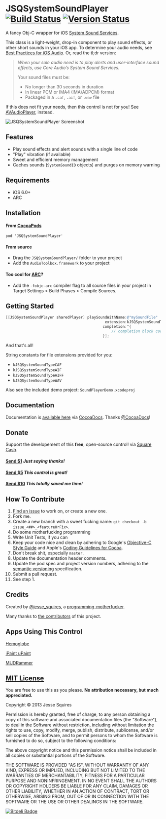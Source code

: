 # JSQSystemSoundPlayer [![Build Status](https://secure.travis-ci.org/jessesquires/JSQSystemSoundPlayer.png)](http://travis-ci.org/jessesquires/JSQSystemSoundPlayer) [![Version Status](https://cocoapod-badges.herokuapp.com/v/JSQSystemSoundPlayer/badge.png)][docsLink]

A fancy Obj-C wrapper for iOS [System Sound Services](https://developer.apple.com/library/ios/documentation/AudioToolbox/Reference/SystemSoundServicesReference/Reference/reference.html).

This class is a light-weight, drop-in component to play sound effects, or other short sounds in your iOS app. 
To determine your audio needs, see [Best Practices for iOS Audio](https://developer.apple.com/library/ios/DOCUMENTATION/AudioVideo/Conceptual/MultimediaPG/UsingAudio/UsingAudio.html#//apple_ref/doc/uid/TP40009767-CH2-SW10).
Or, read the tl;dr version:

>*When your sole audio need is to play alerts and user-interface sound effects, use Core Audio’s System Sound Services.*
>
>Your sound files must be:
>
>* No longer than 30 seconds in duration
>* In linear PCM or IMA4 (IMA/ADPCM) format
>* Packaged in a `.caf`, `.aif`, or `.wav` file

If this does not fit your needs, then this control is not for you! 
See [AVAudioPlayer](https://developer.apple.com/library/ios/DOCUMENTATION/AVFoundation/Reference/AVAudioPlayerClassReference/Reference/Reference.html), instead.

![JSQSystemSoundPlayer Screenshot][imgLink] 

## Features

* Play sound effects and alert sounds with a single line of code
* "Play" vibration (if available)
* Sweet and efficient memory management
* Caches sounds (`SystemSoundID` objects) and purges on memory warning

## Requirements

* iOS 6.0+ 
* ARC

## Installation

#### From [CocoaPods](http://www.cocoapods.org)

`pod 'JSQSystemSoundPlayer'`

#### From source

* Drag the `JSQSystemSoundPlayer/` folder to your project
* Add the `AudioToolbox.framework` to your project

#### Too cool for [ARC](https://developer.apple.com/library/mac/releasenotes/ObjectiveC/RN-TransitioningToARC/Introduction/Introduction.html)?

* Add the `-fobjc-arc` compiler flag to all source files in your project in Target Settings > Build Phases > Compile Sources.

## Getting Started

````objective-c
[[JSQSystemSoundPlayer sharedPlayer] playSoundWithName:@"mySoundFile"
                                             extension:kJSQSystemSoundTypeAIF
                                            completion:^{
                                                // completion block code
                                            }];
````

And that's all! 

String constants for file extensions provided for you: 
* `kJSQSystemSoundTypeCAF`
* `kJSQSystemSoundTypeAIF`
* `kJSQSystemSoundTypeAIFF`
* `kJSQSystemSoundTypeWAV`

Also see the included demo project: `SoundPlayerDemo.xcodeproj`

## Documentation

Documentation is [available here][docsLink] via [CocoaDocs](http://cocoadocs.org). Thanks [@CocoaDocs](https://twitter.com/CocoaDocs)!

## Donate

Support the developement of this **free**, open-source control! via [Square Cash](https://square.com/cash).

<h4><a href="mailto:jesse.squires.developer@gmail.com?cc=cash@square.com&subject=$1&body=Thanks for developing JSQSystemSoundPlayer!">Send $1</a> <em>Just saying thanks!</em></h4>
<h4><a href="mailto:jesse.squires.developer@gmail.com?cc=cash@square.com&subject=$5&body=Thanks for developing JSQSystemSoundPlayer!">Send $5</a> <em>This control is great!</em></h4>
<h4><a href="mailto:jesse.squires.developer@gmail.com?cc=cash@square.com&subject=$10&body=Thanks for developing JSQSystemSoundPlayer!">Send $10</a> <em>This totally saved me time!</em></h4>

## How To Contribute

1. [Find an issue](https://github.com/jessesquires/JSQSystemSoundPlayer/issues?sort=created&state=open) to work on, or create a new one.
2. Fork me.
3. Create a new branch with a sweet fucking name: `git checkout -b issue_<##>_<featureOrFix>`.
4. Do some motherfucking programming
5. Write Unit Tests, if you can
6. Keep your code nice and clean by adhering to Google's [Objective-C Style Guide](http://google-styleguide.googlecode.com/svn/trunk/objcguide.xml) and Apple's [Coding Guidelines for Cocoa](https://developer.apple.com/library/mac/documentation/Cocoa/Conceptual/CodingGuidelines/CodingGuidelines.html).
7. Don't break shit, especially `master`.
8. Update the documentation header comments.
9. Update the pod spec and project version numbers, adhering to the [semantic versioning](http://semver.org) specification.
10. Submit a pull request.
11. See step 1.

## Credits

Created by [@jesse_squires](https://twitter.com/jesse_squires), a [programming-motherfucker](http://programming-motherfucker.com).

Many thanks to [the contributors](https://github.com/jessesquires/JSQSystemSoundPlayer/graphs/contributors) of this project.

## Apps Using This Control

[Hemoglobe](http://bit.ly/hemoglobeapp)

[iPaint uPaint](http://bit.ly/ipupappstr)

[MUDRammer](https://itunes.apple.com/us/app/mudrammer-a-modern-mud-client/id597157072?mt=8)

## [MIT License](http://opensource.org/licenses/MIT)

You are free to use this as you please. **No attribution necessary, but much appreciated.**

Copyright &copy; 2013 Jesse Squires

Permission is hereby granted, free of charge, to any person obtaining a copy of this software and associated documentation files (the "Software"), to deal in the Software without restriction, including without limitation the rights to use, copy, modify, merge, publish, distribute, sublicense, and/or sell copies of the Software, and to permit persons to whom the Software is furnished to do so, subject to the following conditions:

The above copyright notice and this permission notice shall be included in all copies or substantial portions of the Software.

THE SOFTWARE IS PROVIDED "AS IS", WITHOUT WARRANTY OF ANY KIND, EXPRESS OR IMPLIED, INCLUDING BUT NOT LIMITED TO THE WARRANTIES OF MERCHANTABILITY, FITNESS FOR A PARTICULAR PURPOSE AND NONINFRINGEMENT. IN NO EVENT SHALL THE AUTHORS OR COPYRIGHT HOLDERS BE LIABLE FOR ANY CLAIM, DAMAGES OR OTHER LIABILITY, WHETHER IN AN ACTION OF CONTRACT, TORT OR OTHERWISE, ARISING FROM, OUT OF OR IN CONNECTION WITH THE SOFTWARE OR THE USE OR OTHER DEALINGS IN THE SOFTWARE.

[docsLink]:http://cocoadocs.org/docsets/JSQSystemSoundPlayer/1.3.0
[imgLink]:https://raw.github.com/jessesquires/JSQSystemSoundPlayer/master/Screenshots/screenshot.png


[![Bitdeli Badge](https://d2weczhvl823v0.cloudfront.net/jessesquires/jsqsystemsoundplayer/trend.png)](https://bitdeli.com/free "Bitdeli Badge")

